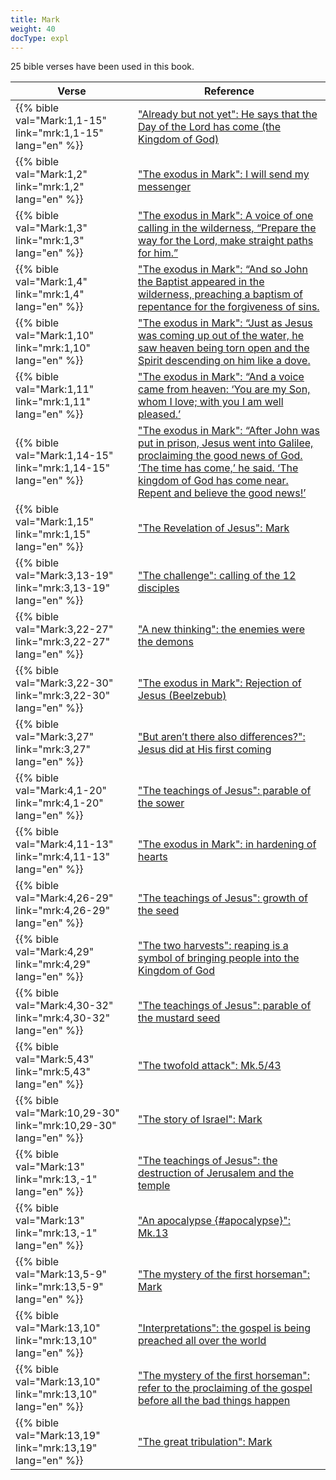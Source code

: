 ```yaml
---
title: Mark
weight: 40
docType: expl
---
```


25 bible verses have been used in this book.

| Verse | Reference |
|-------|-----------|
| {{% bible val="Mark:1,1-15" link="mrk:1,1-15" lang="en" %}} | ["Already but not yet": He says that the Day of the Lord has come (the Kingdom of God)](/expl/background/israel/jesus-and-the-covenant#e3c4) |
| {{% bible val="Mark:1,2" link="mrk:1,2" lang="en" %}} | ["The exodus in Mark": I will send my messenger](/expl/background/israel/the-second-exodus#70f4) |
| {{% bible val="Mark:1,3" link="mrk:1,3" lang="en" %}} | ["The exodus in Mark": A voice of one calling in the wilderness, “Prepare the way for the Lord, make straight paths for him.”](/expl/background/israel/the-second-exodus#70f4) |
| {{% bible val="Mark:1,4" link="mrk:1,4" lang="en" %}} | ["The exodus in Mark": “And so John the Baptist appeared in the wilderness, preaching a baptism of repentance for the forgiveness of sins.](/expl/background/israel/the-second-exodus#70f4) |
| {{% bible val="Mark:1,10" link="mrk:1,10" lang="en" %}} | ["The exodus in Mark": “Just as Jesus was coming up out of the water, he saw heaven being torn open and the Spirit descending on him like a dove.](/expl/background/israel/the-second-exodus#70f4) |
| {{% bible val="Mark:1,11" link="mrk:1,11" lang="en" %}} | ["The exodus in Mark": “And a voice came from heaven: ‘You are my Son, whom I love; with you I am well pleased.’](/expl/background/israel/the-second-exodus#70f4) |
| {{% bible val="Mark:1,14-15" link="mrk:1,14-15" lang="en" %}} | ["The exodus in Mark": “After John was put in prison, Jesus went into Galilee, proclaiming the good news of God. ‘The time has come,’ he said. ‘The kingdom of God has come near. Repent and believe the good news!’](/expl/background/israel/the-second-exodus#70f4) |
| {{% bible val="Mark:1,15" link="mrk:1,15" lang="en" %}} | ["The Revelation of Jesus": Mark](/expl/content/vision/setting-the-foundation#33b5) |
| {{% bible val="Mark:3,13-19" link="mrk:3,13-19" lang="en" %}} | ["The challenge": calling of the 12 disciples](/expl/background/israel/jesus-and-the-covenant#298a) |
| {{% bible val="Mark:3,22-27" link="mrk:3,22-27" lang="en" %}} | ["A new thinking": the enemies were the demons](/expl/background/israel/jesus-and-the-covenant#a5cc) |
| {{% bible val="Mark:3,22-30" link="mrk:3,22-30" lang="en" %}} | ["The exodus in Mark": Rejection of Jesus (Beelzebub)](/expl/background/israel/the-second-exodus#70f4) |
| {{% bible val="Mark:3,27" link="mrk:3,27" lang="en" %}} | ["But aren’t there also differences?": Jesus did at His first coming](/expl/content/1000y/the-thousand-year-kingdom#e7fd) |
| {{% bible val="Mark:4,1-20" link="mrk:4,1-20" lang="en" %}} | ["The teachings of Jesus": parable of the sower](/expl/background/israel/jesus-and-the-covenant#b343) |
| {{% bible val="Mark:4,11-13" link="mrk:4,11-13" lang="en" %}} | ["The exodus in Mark": in hardening of hearts](/expl/background/israel/the-second-exodus#70f4) |
| {{% bible val="Mark:4,26-29" link="mrk:4,26-29" lang="en" %}} | ["The teachings of Jesus": growth of the seed](/expl/background/israel/jesus-and-the-covenant#b343) |
| {{% bible val="Mark:4,29" link="mrk:4,29" lang="en" %}} | ["The two harvests": reaping is a symbol of bringing people into the Kingdom of God](/expl/content/harvest/gods-army-and-the-seven-angels#833c) |
| {{% bible val="Mark:4,30-32" link="mrk:4,30-32" lang="en" %}} | ["The teachings of Jesus": parable of the mustard seed](/expl/background/israel/jesus-and-the-covenant#b343) |
| {{% bible val="Mark:5,43" link="mrk:5,43" lang="en" %}} | ["The twofold attack": Mk.5/43](/expl/content/beasts/the-nature-of-the-beast-in-the-book-of-revelation#f4be) |
| {{% bible val="Mark:10,29-30" link="mrk:10,29-30" lang="en" %}} | ["The story of Israel": Mark](/appl/topics/hero/who-rules-the-world#af6b) |
| {{% bible val="Mark:13" link="mrk:13,-1" lang="en" %}} | ["The teachings of Jesus": the destruction of Jerusalem and the temple](/expl/background/israel/jesus-and-the-covenant#b343) |
| {{% bible val="Mark:13" link="mrk:13,-1" lang="en" %}} | ["An apocalypse {#apocalypse}": Mk.13](/expl/background/literature/the-book-of-revelation-how-to-read-it#apocalypse) |
| {{% bible val="Mark:13,5-9" link="mrk:13,5-9" lang="en" %}} | ["The mystery of the first horseman": Mark](/expl/content/seals/the-mystery-of-the-four-horse-men#bd9c) |
| {{% bible val="Mark:13,10" link="mrk:13,10" lang="en" %}} | ["Interpretations": the gospel is being preached all over the world](/expl/content/seals/the-mystery-of-the-four-horse-men#1fbb) |
| {{% bible val="Mark:13,10" link="mrk:13,10" lang="en" %}} | ["The mystery of the first horseman": refer to the proclaiming of the gospel before all the bad things happen](/expl/content/seals/the-mystery-of-the-four-horse-men#bd9c) |
| {{% bible val="Mark:13,19" link="mrk:13,19" lang="en" %}} | ["The great tribulation": Mark](/expl/content/army/the-end-time-and-the-great-tribulation#a3b5) |
